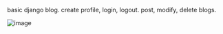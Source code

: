 basic django blog. create profile, login, logout. post, modify, delete blogs.










![image](https://github.com/user-attachments/assets/78feafd8-1ee2-481a-aec2-77989ed3d10a)
